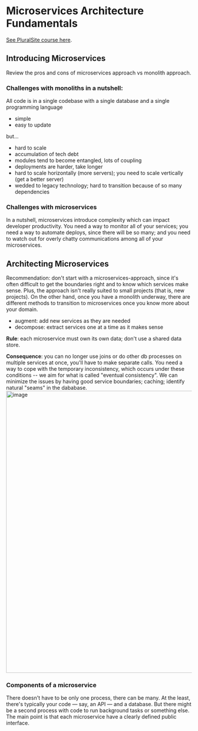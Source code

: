 # Microservices Architecture Fundamentals

[See PluralSite course here](https://app.pluralsight.com/library/courses/microservices-fundamentals/table-of-contents).

## Introducing Microservices
Review the pros and cons of microservices approach vs monolith approach.

### Challenges with monoliths in a nutshell:

All code is in a single codebase with a single database and a single programming language
- simple
- easy to update

but...
- hard to scale
- accumulation of tech debt
- modules tend to become entangled, lots of coupling
- deployments are harder, take longer
- hard to scale horizontally (more servers); you need to scale vertically (get a better server)
- wedded to legacy technology; hard to transition because of so many dependencies

### Challenges with microservices
In a nutshell, microservices introduce complexity which can impact developer productivity. You need a way to monitor all of your services; you need a way to automate deploys, since there will be so many; and you need to watch out for overly chatty communications among all of your microservices.

## Architecting Microservices
Recommendation: don't start with a microservices-approach, since it's often difficult to get the boundaries right and to know which services make sense. Plus, the approach isn't really suited to small projects (that is, new projects). On the other hand, once you have a monolith underway, there are different methods to transition to microservices once you know more about your domain.
- augment: add new services as they are needed
- decompose: extract services one at a time as it makes sense

**Rule**: each microservice must own its own data; don't use a shared data store. 

**Consequence**: you can no longer use joins or do other db processes on multiple services at once, you'll have to make separate calls. You need a way to cope with the temporary inconsistency, which occurs under these conditions -- we aim for what is called "eventual consistency". We can minimize the issues by having good service boundaries; caching; identify natural "seams" in the dababase.
<img width="763" alt="image" src="https://user-images.githubusercontent.com/2437758/180239153-843f8cfb-1f8c-4bf6-9191-c1a828667ba1.png">

### Components of a microservice
There doesn't have to be only one process, there can be many. At the least, there's typically your code — say, an API — and a database. But there might be a second process with code to run background tasks or something else. The main point is that each microservice have a clearly defined public interface.
